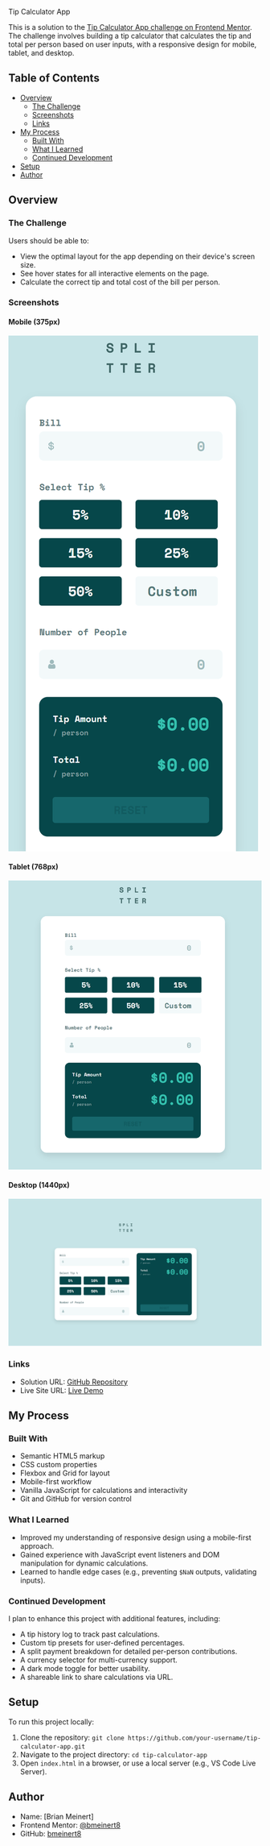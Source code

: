 Tip Calculator App

This is a solution to the [Tip Calculator App challenge on Frontend Mentor](https://www.frontendmentor.io/challenges/tip-calculator-app-ugJNGbJUX). The challenge involves building a tip calculator that calculates the tip and total per person based on user inputs, with a responsive design for mobile, tablet, and desktop.

## Table of Contents

- [Overview](#overview)
  - [The Challenge](#the-challenge)
  - [Screenshots](#screenshots)
  - [Links](#links)
- [My Process](#my-process)
  - [Built With](#built-with)
  - [What I Learned](#what-i-learned)
  - [Continued Development](#continued-development)
- [Setup](#setup)
- [Author](#author)

## Overview

### The Challenge

Users should be able to:

- View the optimal layout for the app depending on their device's screen size.
- See hover states for all interactive elements on the page.
- Calculate the correct tip and total cost of the bill per person.

### Screenshots

#### Mobile (375px)

![Mobile Screenshot](./screenshots/mobile-screenshot.png)

#### Tablet (768px)

![Tablet Screenshot](./screenshots/tablet-screenshot.png)

#### Desktop (1440px)

![Desktop Screenshot](./screenshots/desktop-screenshot.png)

### Links

- Solution URL: [GitHub Repository](https://github.com/bmeinert8/tip-calculator)
- Live Site URL: [Live Demo](https://bmeinert8.github.io/tip-calculator/)

## My Process

### Built With

- Semantic HTML5 markup
- CSS custom properties
- Flexbox and Grid for layout
- Mobile-first workflow
- Vanilla JavaScript for calculations and interactivity
- Git and GitHub for version control

### What I Learned

- Improved my understanding of responsive design using a mobile-first approach.
- Gained experience with JavaScript event listeners and DOM manipulation for dynamic calculations.
- Learned to handle edge cases (e.g., preventing `$NaN` outputs, validating inputs).

### Continued Development

I plan to enhance this project with additional features, including:

- A tip history log to track past calculations.
- Custom tip presets for user-defined percentages.
- A split payment breakdown for detailed per-person contributions.
- A currency selector for multi-currency support.
- A dark mode toggle for better usability.
- A shareable link to share calculations via URL.

## Setup

To run this project locally:

1. Clone the repository: `git clone https://github.com/your-username/tip-calculator-app.git`
2. Navigate to the project directory: `cd tip-calculator-app`
3. Open `index.html` in a browser, or use a local server (e.g., VS Code Live Server).

## Author

- Name: [Brian Meinert]
- Frontend Mentor: [@bmeinert8](https://www.frontendmentor.io/profile/bmeinert8)
- GitHub: [bmeinert8](https://github.com/bmeinert8)
